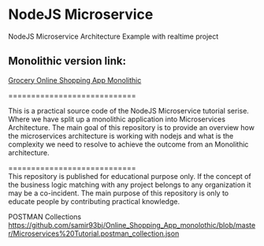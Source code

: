 # NodeJS Microservice
NodeJS Microservice Architecture Example with realtime project


## Monolithic version link:

[Grocery Online Shopping App Monolithic](https://github.com/samir93bj/Online_Shopping_App_monolothic)

============================

This is a practical source code of the NodeJS Microservice tutorial serise. Where we have split up a monolithic application into Microservices Architecture. The main goal of this repository is to provide an overview how the microservices architecture is working with nodejs and what is the complexity we need to resolve to achieve the outcome from an Monolithic architecture. 


============================
</br>
This repository is published for educational purpose only. If the concept of the business logic matching with any project belongs to any organization it may be a co-incident. The main purpose of this repository is only to educate people by contributing practical knowledge.
</br>

POSTMAN Collections
</br>
https://github.com/samir93bj/Online_Shopping_App_monolothic/blob/master/Microservices%20Tutorial.postman_collection.json